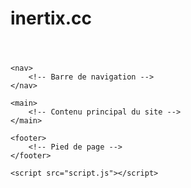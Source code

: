 # inertix.cc
<!DOCTYPE html>
<html>
<head>
    <title>Mon site comme inertix.cc</title>
    <link rel="stylesheet" type="text/css" href="styles.css">
</head>
<body>
    <header>
        <!-- Contenu de l'en-tête -->
    </header>

    <nav>
        <!-- Barre de navigation -->
    </nav>

    <main>
        <!-- Contenu principal du site -->
    </main>

    <footer>
        <!-- Pied de page -->
    </footer>

    <script src="script.js"></script>
</body>
</html>



